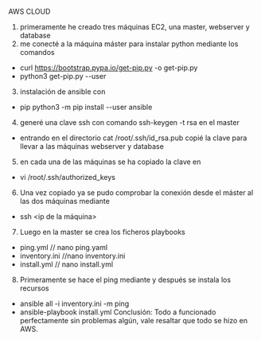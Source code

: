 AWS CLOUD
1. primeramente he creado tres máquinas EC2, una master, webserver y database
2. me conecté a la máquina máster para instalar python mediante los comandos
  - curl https://bootstrap.pypa.io/get-pip.py -o get-pip.py
  - python3 get-pip.py --user
3. instalación de ansible con 
  - pip python3 -m pip install --user ansible
4. generé una clave ssh con comando ssh-keygen -t rsa en el master
  - entrando en el directorio cat /root/.ssh/id_rsa.pub copié la clave para llevar a las máquinas webserver y database
5. en cada una de las máquinas se ha copiado la clave en 
  - vi /root/.ssh/authorized_keys
6. Una vez copiado ya se pudo comprobar la conexión desde el máster al las dos máquinas mediante
  - ssh <ip de la máquina>
7. Luego en la master se crea los ficheros playbooks
  - ping.yml  // nano ping.yaml
  - inventory.ini  //nano inventory.ini
  - install.yml // nano install.yml
8. Primeramente se hace el ping mediante y después se instala los recursos
  - ansible all -i inventory.ini -m ping 
  - ansible-playbook install.yml
Conclusión:
Todo a funcionado perfectamente sin problemas algún, vale resaltar que todo se hizo en AWS.
